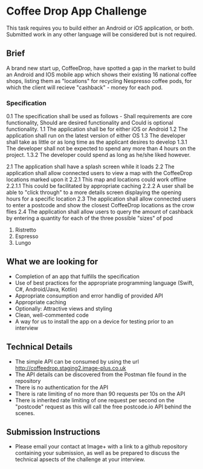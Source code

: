 # Coffee Drop App Challenge
This task requires you to build either an Android or iOS application, or both. Submitted work in any other language will be considered but is not required.
 
## Brief
A brand new start up, CoffeeDrop, have spotted a gap in the market to build an Android and IOS mobile app which shows their existing 16 national coffee shops, listing them as "locations" for recycling Nespresso coffee pods, for which the client will recieve "cashback" - money for each pod.

### Specification 
0.1 The specification shall be used as follows - Shall requirements are core functionality, Should are desired functionality and Could is optional functionality.
1.1 The application shall be for either iOS or Android
1.2 The application shall run on the latest version of either OS
1.3 The developer shall take as little or as long time as the applicant desires to develop
1.3.1 The developer shall not be expected to spend any more than 4 hours on the project.
1.3.2 The developer could spend as long as he/she liked however.

2.1 The application shall have a splash screen while it loads
2.2 The application shall allow connected users to view a map with the CoffeeDrop locations marked upon it
2.2.1 This map and locations could work offline
2.2.1.1 This could be facilitated by appropriate caching
2.2.2 A user shall be able to "click through" to a more details screen displaying the opening hours for a specific location
2.3 The application shall allow connected users to enter a postcode and show the closest CoffeeDrop locations as the crow flies
2.4 The application shall allow users to query the amount of cashback by entering a quantity for each of the three possible "sizes" of pod
  1) Ristretto
  2) Espresso
  3) Lungo
 
## What we are looking for
 - Completion of an app that fulfills the specification
 - Use of best practices for the appropriate programming language (Swift, C#, Android/Java, Kotlin)
 - Appropriate consumption and error handlig of provided API
 - Appropriate caching 
 - Optionally: Attractive views and styling
 - Clean, well-commented code 
 - A way for us to install the app on a device for testing prior to an interview
 
## Technical Details
- The simple API can be consumed by using the url http://coffeedrop.staging2.image-plus.co.uk
- The API details can be discovered from the Postman file found in the repository
- There is no authentication for the API
- There is rate limiting of no more than 90 requests per 10s on the API
- There is inherited rate limiting of one request per second on the "postcode" request as this will call the free postcode.io API behind the scenes.

 
 ## Submission Instructions
  - Please email your contact at Image+ with a link to a github repository containing your submission, as well as be prepared to discuss the technical apsects of the challenge at your interview.

